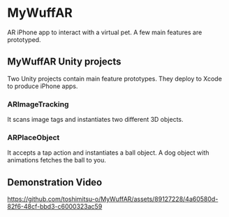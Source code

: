 # MyWuffAR
AR iPhone app to interact with a virtual pet. A few main features are prototyped.

## MyWuffAR Unity projects
Two Unity projects contain main feature prototypes. They deploy to Xcode to produce iPhone apps.
### ARImageTracking
It scans image tags and instantiates two different 3D objects.
### ARPlaceObject
It accepts a tap action and instantiates a ball object. A dog object with animations fetches the ball to you.

## Demonstration Video
https://github.com/toshimitsu-o/MyWuffAR/assets/89127228/4a60580d-82f6-48cf-bbd3-c6000323ac59

